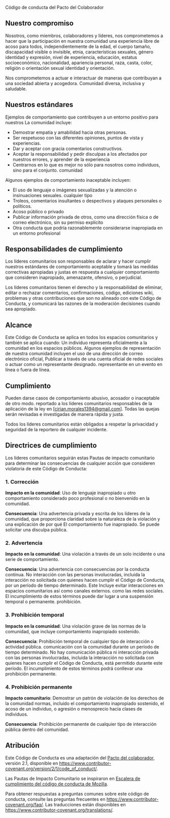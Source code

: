 
Código de conducta del Pacto del Colaborador

## Nuestro compromiso

Nosotros, como miembros, colaboradores y líderes, nos comprometemos a hacer que la participación en nuestra
comunidad una experiencia libre de acoso para todos, independientemente de la edad, el cuerpo
tamaño, discapacidad visible o invisible, etnia, características sexuales, género
identidad y expresión, nivel de experiencia, educación, estatus socioeconómico,
nacionalidad, apariencia personal, raza, casta, color, religión o orientación sexual
identidad y orientación.

Nos comprometemos a actuar e interactuar de maneras que contribuyan a una sociedad abierta y acogedora.
Comunidad diversa, inclusiva y saludable.

## Nuestros estándares

Ejemplos de comportamiento que contribuyen a un entorno positivo para nuestros
La comunidad incluye:

- Demostrar empatía y amabilidad hacia otras personas.
- Ser respetuoso con las diferentes opiniones, puntos de vista y experiencias.
- Dar y aceptar con gracia comentarios constructivos.
- Aceptar la responsabilidad y pedir disculpas a los afectados por nuestros errores,
  y aprender de la experiencia
- Centrarnos en lo que es mejor no sólo para nosotros como individuos, sino para el conjunto.
  comunidad

Algunos ejemplos de comportamiento inaceptable incluyen:

- El uso de lenguaje o imágenes sexualizadas y la atención o insinuaciones sexuales.
  cualquier tipo
- Troleos, comentarios insultantes o despectivos y ataques personales o políticos.
- Acoso público o privado
- Publicar información privada de otros, como una dirección física o de correo electrónico,
  sin su permiso explícito
- Otra conducta que podría razonablemente considerarse inapropiada en un
  entorno profesional

## Responsabilidades de cumplimiento

Los líderes comunitarios son responsables de aclarar y hacer cumplir nuestros estándares de
comportamiento aceptable y tomará las medidas correctivas apropiadas y justas en
respuesta a cualquier comportamiento que consideren inapropiado, amenazante, ofensivo,
o perjudicial.

Los líderes comunitarios tienen el derecho y la responsabilidad de eliminar, editar o rechazar
comentarios, confirmaciones, código, ediciones wiki, problemas y otras contribuciones que son
no alineado con este Código de Conducta, y comunicará las razones de la moderación
decisiones cuando sea apropiado.

## Alcance

Este Código de Conducta se aplica en todos los espacios comunitarios y también se aplica cuando:
Un individuo representa oficialmente a la comunidad en los espacios públicos.
Algunos ejemplos de representación de nuestra comunidad incluyen el uso de una dirección de correo electrónico oficial,
Publicar a través de una cuenta oficial de redes sociales o actuar como un representante designado.
representante en un evento en línea o fuera de línea.

## Cumplimiento

Pueden darse casos de comportamiento abusivo, acosador o inaceptable de otro modo.
reportado a los líderes comunitarios responsables de la aplicación de la ley en
[cirian.morales1394@gmail.com].
Todas las quejas serán revisadas e investigadas de manera rápida y justa.

Todos los líderes comunitarios están obligados a respetar la privacidad y seguridad de la
reportero de cualquier incidente.

## Directrices de cumplimiento

Los líderes comunitarios seguirán estas Pautas de impacto comunitario para determinar
las consecuencias de cualquier acción que consideren violatoria de este Código de Conducta:

### 1. Corrección

**Impacto en la comunidad**: Uso de lenguaje inapropiado u otro comportamiento considerado
poco profesional o no bienvenido en la comunidad.

**Consecuencia**: Una advertencia privada y escrita de los líderes de la comunidad, que proporciona
claridad sobre la naturaleza de la violación y una explicación de por qué
El comportamiento fue inapropiado. Se puede solicitar una disculpa pública.

### 2. Advertencia

**Impacto en la comunidad**: Una violación a través de un solo incidente o una serie de
comportamiento.

**Consecuencia**: Una advertencia con consecuencias por la conducta continua. No
interacción con las personas involucradas, incluida la interacción no solicitada con
quienes hacen cumplir el Código de Conducta, por un período de tiempo determinado. Este
Incluye evitar interacciones en espacios comunitarios así como canales externos.
como las redes sociales. El incumplimiento de estos términos puede dar lugar a una suspensión temporal o permanente.
prohibición.

### 3. Prohibición temporal

**Impacto en la comunidad**: Una violación grave de las normas de la comunidad, que incluye
comportamiento inapropiado sostenido.

**Consecuencia**: Prohibición temporal de cualquier tipo de interacción o actividad pública.
comunicación con la comunidad durante un período de tiempo determinado. No hay comunicación pública ni
interacción privada con las personas involucradas, incluida la interacción no solicitada
con quienes hacen cumplir el Código de Conducta, está permitido durante este período.
El incumplimiento de estos términos podrá conllevar una prohibición permanente.

### 4. Prohibición permanente

**Impacto comunitario**: Demostrar un patrón de violación de los derechos de la comunidad
normas, incluido el comportamiento inapropiado sostenido, el acoso de un
individuo, o agresión o menosprecio hacia clases de individuos.

**Consecuencia**: Prohibición permanente de cualquier tipo de interacción pública dentro del
comunidad.

## Atribución

Este Código de Conducta es una adaptación del
[Pacto del colaborador](https://www.contributor-covenant.org/), versión 2.1,
disponible en
<https://www.contributor-covenant.org/version/2/1/code_of_conduct/>.

Las Pautas de Impacto Comunitario se inspiraron en
[Escalera de cumplimiento del código de conducta de Mozilla](https://github.com/mozilla/inclusion).

Para obtener respuestas a preguntas comunes sobre este código de conducta, consulte las preguntas frecuentes en
<https://www.contributor-covenant.org/faq/>. Las traducciones están disponibles en
<https://www.contributor-covenant.org/translations/>.
